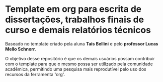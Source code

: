 # Template em org para escrita de dissertações, trabalhos finais de curso e demais relatórios técnicos

Baseado no template criado pela aluna **Tais Bellini** e pelo **professor Lucas Mello Schnorr**. 

O objetivo desse repositório é que os demais usuários possam contribuir com o template para que o mesmo possa ser utilizado pela comunidade acadêmica, permitindo uma pesquisa mais reprodutível pelo uso dos recursos da ferramenta 'org'.

